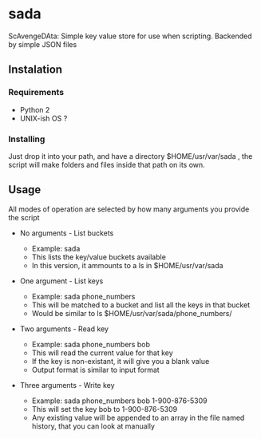 # sada
ScAvengeDAta: Simple key value store for use when scripting.
Backended by simple JSON files

## Instalation

### Requirements
* Python 2
* UNIX-ish OS ?

### Installing
Just drop it into your path, and have a directory $HOME/usr/var/sada , the script will make folders and files inside that path on its own. 

## Usage

All modes of operation are selected by how many arguments you provide the script

* No arguments - List buckets
  * Example: sada
  * This lists the key/value buckets available
  * In this version, it ammounts to a ls in $HOME/usr/var/sada

* One argument - List keys
  * Example: sada phone_numbers
  * This will be matched to a bucket and list all the keys in that bucket
  * Would be similar to ls $HOME/usr/var/sada/phone_numbers/

* Two arguments - Read key
  * Example: sada phone_numbers bob
  * This will read the current value for that key
  * If the key is non-existant, it will give you a blank value
  * Output format is similar to input format

* Three arguments - Write key
  * Example: sada phone_numbers bob 1-900-876-5309
  * This will set the key bob to 1-900-876-5309
  * Any existing value will be appended to an array in the file named history, that you can look at manually
